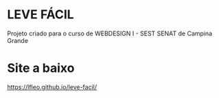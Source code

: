 # LEVE FÁCIL

Projeto criado para o curso de WEBDESIGN I - SEST SENAT de Campina Grande

# Site a baixo
https://lfleo.github.io/leve-facil/
